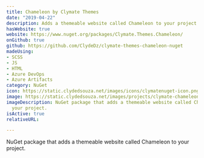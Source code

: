 ```yaml
---
title: Chameleon by Clymate Themes
date: "2019-04-22"
description: Adds a themeable website called Chameleon to your project.
hasWebsite: true
website: https://www.nuget.org/packages/Clymate.Themes.Chameleon/
onGithub: true
github: https://github.com/ClydeDz/clymate-themes-chameleon-nuget
madeUsing:
- SCSS
- JS
- HTML
- Azure DevOps
- Azure Artifacts
category: NuGet
icon: https://static.clydedsouza.net/images/icons/clymatenuget-icon.png
image: https://static.clydedsouza.net/images/projects/clymate-chameleon-theme.png
imageDescription: NuGet package that adds a themeable website called Chameleon to
  your project.
isActive: true
relativeURL: 

---
```


NuGet package that adds a themeable website called Chameleon to your project.

